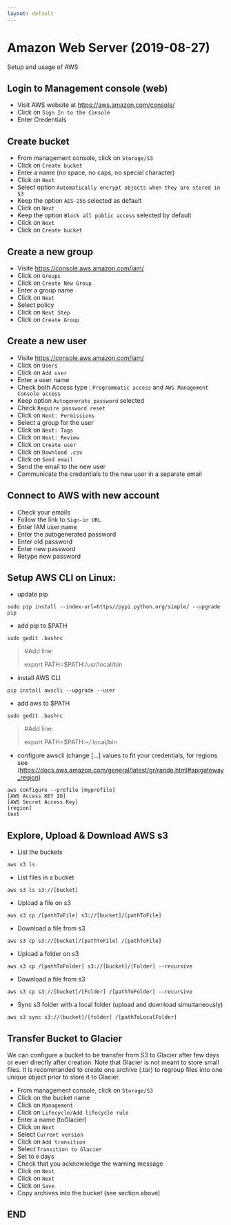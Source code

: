 ```yaml
---
layout: default
---
```


# Amazon Web Server (2019-08-27)
Setup and usage of AWS

## Login to Management console (web)
* Visit AWS website at https://aws.amazon.com/console/
* Click on ```Sign In to the Console```
* Enter Credentials

## Create bucket
* From management console, click on ```Storage/S3```
* Click on ```Create bucket```
* Enter a name (no space, no caps, no special character)
* Click on ```Next```
* Select option ```Automatically encrypt objects when they are stored in S3```
* Keep the option ```AES-256``` selected as default
* Click on ```Next```
* Keep the option ```Block all public access``` selected by default
* Click on ```Next```
* Click on ```Create bucket```

## Create a new group
* Visite https://console.aws.amazon.com/iam/
* Click on ```Groups```
* Click on ```Create New Group```
* Enter a group name
* Click on ```Next```
* Select policy
* Click on ```Next Step```
* Click on ```Create Group```

## Create a new user
* Visite https://console.aws.amazon.com/iam/
* Click on ```Users```
* Click on ```Add user```
* Enter a user name
* Check both Access type : ```Programmatic access``` and ```AWS Management Console access```
* Keep option ```Autogenerate password``` selected
* Check ```Require password reset```
* Click on ```Next: Permissions```
* Select a group for the user
* Click on ```Next: Tags```
* Click on ```Next: Review```
* Click on ```Create user```
* Click on ```Download .csv```
* Click on ```Send email```
* Send the email to the new user
* Communicate the credentials to the new user in a separate email

## Connect to AWS with new account
* Check your emails
* Follow the link to ```Sign-in URL```
* Enter IAM user name
* Enter the autogenerated password
* Enter old password
* Enter new password
* Retype new password

## Setup AWS CLI on Linux:
* update pip
```
sudo pip install --index-url=https//pypi.python.org/simple/ --upgrade pip
```
* add pip to $PATH
```
sudo gedit .bashrc
```
> #Add line:
>
> export PATH=$PATH:/usr/local/bin
* install AWS CLI
```
pip install awscli --upgrade --user
```
* add aws to $PATH
```
sudo gedit .bashrc
```
> #Add line:
>
> export PATH=$PATH:~/.local/bin
* configure awscli (change [...] values to fit your credentials, for regions see (https://docs.aws.amazon.com/general/latest/gr/rande.html#apigateway_region)
```
aws configure --profile [myprofile]
[AWS Access KEY ID]
[AWS Secret Access Key]
[region]
text
```

## Explore, Upload & Download AWS s3
* List the buckets
```
aws s3 ls
```
* List files in a bucket
```
aws s3 ls s3://[bucket]
```
* Upload a file on s3
```
aws s3 cp /[pathToFile] s3://[bucket]/[pathToFile]
```
* Download a file from s3
```
aws s3 cp s3://[bucket]/[pathToFile] /[pathToFile] 
```
* Upload a folder on s3
```
aws s3 cp /[pathToFolder] s3://[bucket]/[Folder] --recursive
```
* Download a file from s3
```
aws s3 cp s3://[bucket]/[Folder] /[pathToFolder] --recursive
```
* Sync s3 folder with a local folder (upload and download simultaneously)
```
aws s3 sync s3://[bucket]/[folder] /[pathToLocalFolder]
```

## Transfer Bucket to Glacier
We can configure a bucket to be transfer from S3 to Glacier after few days or even directly after creation. Note that Glacier is not meant to store small files. It is recommanded to create one archive (.tar) to regroup files into one unique object prior to store it to Glacier.
* From management console, click on ```Storage/S3```
* Click on the bucket name
* Click on ```Management```
* Click on ```Lifecycle/Add lifecycle rule```
* Enter a name (toGlacier)
* Click on ```Next```
* Select ```Current version```
* Click on ```Add transition```
* Select ```Transition to Glacier```
* Set to ```0``` days
* Check that you acknowledge the warning message
* Click on ```Next```
* Click on ```Next```
* Click on ```Save```
* Copy archives into the bucket (see section above)

## END